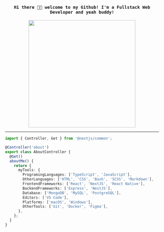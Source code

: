 
<h4 align="center"><samp> Hi there 👋🏾  welcome to my Github! I'm a Fullstack Web Developer and yeah buddy!</samp></h4>

<p align="center">
  <img width="350" src="https://media.giphy.com/media/h24Y1pZIGKXzG/giphy.gif">
</p>


<hr></hr>

```typescript
import { Controller, Get } from '@nestjs/common';

@Controller('about')
export class AboutController {
  @Get()
  aboutMe() {
    return {
      myTools: {
        ProgramingLanguages: ['TypeScript', 'JavaScript'],
        OtherLanguages: ['HTML', 'CSS', 'Bash', 'SCSS', 'Markdown'],
        FrontendFrameworks: ['React', 'NextJS', 'React Native'],
        BackendFrameworks: ['Express', 'NestJS'],
        Database: ['MongoDB', 'MySQL', 'PostgreSQL'],
        Editors: ['VS Code'],
        Platforms: ['macOS', 'Windows'],
        OtherTools: ['Git', 'Docker', 'Figma'],
      },
    };
  }
}

```
